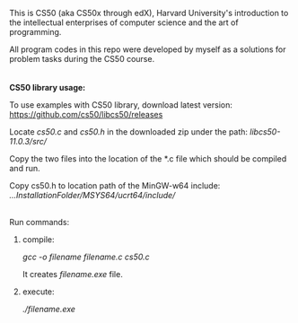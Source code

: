 This is CS50 (aka CS50x through edX), Harvard University's introduction to the intellectual enterprises of computer science and the art of programming.

All program codes in this repo were developed by myself as a solutions for problem tasks during the CS50 course.   
<br>
<br>
**CS50 library usage:**

To use examples with CS50 library, download latest version:
https://github.com/cs50/libcs50/releases

Locate _cs50.c_ and _cs50.h_ in the downloaded zip under the path: _libcs50-11.0.3/src/_

Copy the two files into the location of the *.c file which should be compiled and run.

Copy cs50.h to location path of the MinGW-w64 include:  _...InstallationFolder/MSYS64/ucrt64/include/_

<br>
Run commands:

1. compile:
   
    _gcc -o filename filename.c cs50.c_
   
    It creates _filename.exe_ file.

3. execute:
   
    _./filename.exe_

